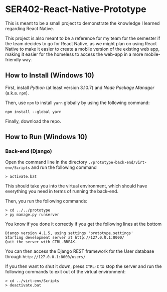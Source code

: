 # SER402-React-Native-Prototype
This is meant to be a small project to demonstrate the knowledge I learned regarding React Native.

This project is also meant to be a reference for my team for the semester if the team decides to go for React Native, as we might plan on using React Native to make it easier to create a mobile version of the existing web app, making it easier for the homeless to access the web-app in a more mobile-friendly way.

## How to Install (Windows 10)
First, install *Python* (at least version 3.10.7) and *Node Package Manager* (a.k.a. `npm`).

Then, use `npm` to install `yarn` globally by using the following command:
```
npm install --global yarn
```

Finally, download the repo.

## How to Run (Windows 10)

### Back-end (Django)
Open the command line in the directory `./prototype-back-end/virt-env/Scripts` and run the following command

```
> activate.bat
```

This should take you into the virtual environment, which should have everything you need in terms of running the
back-end.

Then, you run the following commands:
```
> cd ../../prototype
> py manage.py runserver
```

You know if you done it correctly if you get the following lines at the bottom
```
Django version 4.1.5, using settings 'prototype.settings'
Starting development server at http://127.0.0.1:8000/
Quit the server with CTRL-BREAK.
```

You can then access the Django REST framework for the User database through `http://127.0.0.1:8000/users/`

If you then want to shut it down, press `CTRL-C` to stop the server and run the following commands to exit
out of the virtual environment:
```
> cd ../virt-env/Scripts
> deactivate.bat